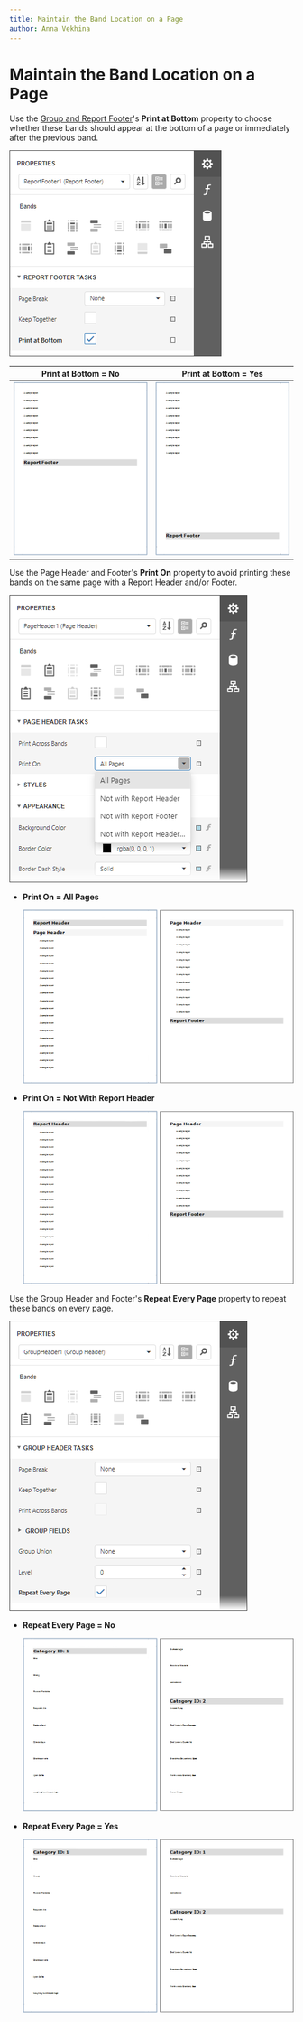 ```yaml
---
title: Maintain the Band Location on a Page
author: Anna Vekhina
---
```


# Maintain the Band Location on a Page

Use the [Group and Report Footer](../introduction-to-banded-reports.md)'s **Print at Bottom** property to choose whether these bands should appear at the bottom of a page or immediately after the previous band.

![](../../../images/eurd-web-print-at-bottom-property.png)

| **Print at Bottom = No** | **Print at Bottom = Yes** |
|---|---|
| ![](../../../images/eurd-web-print-at-bottom-false.png) | ![](../../../images/eurd-web-print-at-bottom-true.png) |


Use the Page Header and Footer's **Print On** property to avoid printing these bands on the same page with a Report Header and/or Footer.

![](../../../images/eurd-web-print-on-property.png)

* **Print On = All Pages**

    ![](../../../images/eurd-web-print-on-all-pages.png)

* **Print On = Not With Report Header**

    ![](../../../images/eurd-web-print-on-not-with-report-header.png)

Use the Group Header and Footer's **Repeat Every Page** property to repeat these bands on every page.

![](../../../images/eurd-web-repeat-every-page-property.png)

* **Repeat Every Page = No**

    ![](../../../images/eurd-web-repeat-every-page-false.png)

* **Repeat Every Page = Yes**

    ![](../../../images/eurd-web-repeat-every-page-true.png)